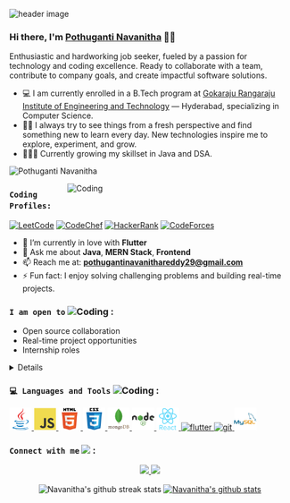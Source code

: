 ![header image](https://raw.githubusercontent.com/halfrost/halfrost/master/icons/header_.png)

### Hi there, I'm [Pothuganti Navanitha](https://www.linkedin.com/in/pothuganti-navanitha-73a119301/) 👋🏻

Enthusiastic and hardworking job seeker, fueled by a passion for technology and coding excellence. Ready to collaborate with a team, contribute to company goals, and create impactful software solutions.

- 💻 I am currently enrolled in a B.Tech program at [Gokaraju Rangaraju Institute of Engineering and Technology](https://www.griet.ac.in/) — Hyderabad, specializing in Computer Science.
- 🧑‍💻 I always try to see things from a fresh perspective and find something new to learn every day. New technologies inspire me to explore, experiment, and grow.
- 👩🏽‍💻 Currently growing my skillset in Java and DSA.

<p align="left">
  <img src="https://komarev.com/ghpvc/?username=pothugantinavanitha&label=Profile%20views&color=32CD32&style=flat" alt="Pothuganti Navanitha" />
</p>
<img align="right" alt="Coding" width="400" src="https://cdn.dribbble.com/users/2646423/screenshots/5507196/computer.gif">

### `Coding Profiles:`
[![LeetCode](https://img.shields.io/badge/-LeetCode-orange?style=flat&labelColor=black&logo=leetcode&logoColor=orange)](https://www.leetcode.com/pothugantinavanitha)
[![CodeChef](https://img.shields.io/badge/-CodeChef-brown?style=flat&labelColor=black&logo=codechef&logoColor=white)](https://www.codechef.com/users/navanitha2004)
[![HackerRank](https://img.shields.io/badge/-HackerRank-2EC866?style=flat&labelColor=black&logo=hackerrank&logoColor=white)](https://www.hackerrank.com/navanitha2004)
[![CodeForces](https://img.shields.io/badge/-Codeforces-1F8ACB?style=flat&labelColor=black&logo=codeforces&logoColor=white)](https://codeforces.com/profile/navanitha2004)

- 🌱 I’m currently in love with **Flutter**
- 💬 Ask me about **Java**, **MERN Stack**, **Frontend**
- 📫 Reach me at: **pothugantinavanithareddy29@gmail.com**
- ⚡ Fun fact: I enjoy solving challenging problems and building real-time projects.

### `I am open to` <img alt="Coding" width="50" src="https://user-images.githubusercontent.com/71630336/167283483-1b2b2630-f02a-487b-823a-839d3739452a.gif"> :

- Open source collaboration
- Real-time project opportunities
- Internship roles

<details>

## 🎓 Education

- 📍 **Gokaraju Rangaraju Institute of Engineering and Technology, Hyderabad** — **2023–2026**  
  📖 **Bachelor of Technology — Computer Science Engineering** | **CGPA: 8.9**

- 📍 **Govt Polytechnic College** — **2020–2023**  
  📖 **Diploma in Computer Science Engineering** | **CGPA: 9.5**

- 📍 **TSWREIS School** — **2010–2020**  
  📖 **Secondary School Certificate (SSC)** | **GPA: 10.0**

</details>

### `💻 Languages and Tools` <img alt="Coding" width="35" src="https://user-images.githubusercontent.com/71630336/167283646-f631f134-0457-4760-a2e8-5801d4c6a915.gif"> :

<p align="left">
  <a href="https://www.java.com" target="_blank"> <img src="https://raw.githubusercontent.com/devicons/devicon/master/icons/java/java-original.svg" alt="java" width="40" height="40"/> </a>
  <a href="https://developer.mozilla.org/en-US/docs/Web/JavaScript" target="_blank"> <img src="https://raw.githubusercontent.com/devicons/devicon/master/icons/javascript/javascript-original.svg" alt="javascript" width="40" height="40"/> </a>
  <a href="https://www.w3.org/html/" target="_blank"> <img src="https://raw.githubusercontent.com/devicons/devicon/master/icons/html5/html5-original-wordmark.svg" alt="html5" width="40" height="40"/> </a>
  <a href="https://www.w3schools.com/css/" target="_blank"> <img src="https://raw.githubusercontent.com/devicons/devicon/master/icons/css3/css3-original-wordmark.svg" alt="css3" width="40" height="40"/> </a>
  <a href="https://www.mongodb.com/" target="_blank"> <img src="https://raw.githubusercontent.com/devicons/devicon/master/icons/mongodb/mongodb-original-wordmark.svg" alt="mongodb" width="40" height="40"/> </a>
  <a href="https://nodejs.org" target="_blank"> <img src="https://raw.githubusercontent.com/devicons/devicon/master/icons/nodejs/nodejs-original-wordmark.svg" alt="nodejs" width="40" height="40"/> </a>
  <a href="https://reactjs.org/" target="_blank"> <img src="https://raw.githubusercontent.com/devicons/devicon/master/icons/react/react-original-wordmark.svg" alt="react" width="40" height="40"/> </a>
  <a href="https://docs.flutter.dev/" target="_blank"> <img src="https://docs.flutter.dev/assets/images/shared/brand/flutter/logo/flutter-lockup.png" alt="flutter" width="80" height="40"/> </a>
  <a href="https://git-scm.com/" target="_blank"> <img src="https://www.vectorlogo.zone/logos/git-scm/git-scm-icon.svg" alt="git" width="40" height="40"/> </a>
  <a href="https://www.mysql.com/" target="_blank"> <img src="https://raw.githubusercontent.com/devicons/devicon/master/icons/mysql/mysql-original-wordmark.svg" alt="mysql" width="40" height="40"/> </a>
</p>

### `Connect with me` <img src="https://github.com/TheDudeThatCode/TheDudeThatCode/blob/master/Assets/Handshake.gif" height="32px"> :

<p align="center">
  <a href="https://www.linkedin.com/in/pothuganti-navanitha-73a119301/">
    <img src="https://img.shields.io/badge/linkedin-%230077B5.svg?&style=for-the-badge&logo=linkedin&logoColor=white" />
  </a>
  <a href="https://pothugantinavanitha.github.io/">
    <img src="https://img.shields.io/badge/website-%23.svg?&style=for-the-badge&logo=www&logoColor=white&color=black" />
  </a>
</p>

<p align="center">
  <img align="center" src="https://github-readme-streak-stats.herokuapp.com/?user=pothugantinavanitha" alt="Navanitha's github streak stats" />
  <a href="https://github.com/anuraghazra/github-readme-stats">
    <img align="center" src="https://github-readme-stats.vercel.app/api?username=pothugantinavanitha&show_icons=true&theme=radical" alt="Navanitha's github stats" />
  </a>
</p>
